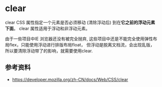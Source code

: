 # clear
clear CSS 属性指定一个元素是否必须移动 (清除浮动后) 到在<strong>它之前的浮动元素下面</strong>。
clear 属性适用于浮动和非浮动元素。

由于一些项目中IE 浏览器还没有被完全抛弃, 这些项目中还是不能完全使用弹性布局flex，只能使用浮动进行排版布局float，
但浮动是脱离文档流，会出现乱版，所以要清除浮动带了的影响，就需要使用clear.

## 参考资料
- https://developer.mozilla.org/zh-CN/docs/Web/CSS/clear
